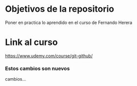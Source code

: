 # Objetivos de la repositorio

Poner en practica lo aprendido en el curso de Fernando Herera

# Link al curso

https://www.udemy.com/course/git-github/

### Estos cambios son nuevos

cambios...